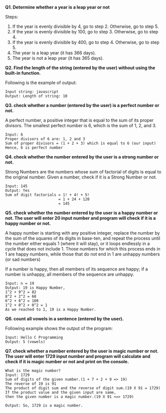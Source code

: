 **Q1. Determine whether a year is a leap year or not**

Steps:

1. If the year is evenly divisible by 4, go to step 2. Otherwise, go to step 5.
2. If the year is evenly divisible by 100, go to step 3. Otherwise, go to step 4.
3. If the year is evenly divisible by 400, go to step 4. Otherwise, go to step 5.
4. The year is a leap year (it has 366 days).
5. The year is not a leap year (it has 365 days). 


**Q2. Find the length of the string (entered by the user) without using the built-in function.**

Following is the example of output:
```
Input string: javascript
Output: Length of string: 10
```


**Q3. check whether a number (entered by the user) is a perfect number or not.**

A perfect number, a positive integer that is equal to the sum of its proper divisors. The smallest perfect number is 6, which is the sum of 1, 2, and 3.

    Input: 6
    Proper divisors of 6 are: 1, 2 and 3
    Sum of proper divisors = (1 + 2 + 3) which is equal to 6 (our input)
    Hence, 6 is perfect number


**Q4. check whether the number entered by the user is a strong number or not.**

Strong Numbers are the numbers whose sum of factorial of digits is equal to the original number. Given a number, check if it is a Strong Number or not.

    Input: 145
    Output: Yes
    Sum of digit factorials = 1! + 4! + 5!
                            = 1 + 24 + 120
                            = 145


**Q5. check whether the number entered by the user is a happy number or not. The user will enter 20 input number and program will check if it is a happy number or not.**

A happy number is starting with any positive integer, replace the number by the sum of the squares of its digits in base-ten, and repeat the process until the number either equals 1 (where it will stay), or it loops endlessly in a cycle that does not include 1. Those numbers for which this process ends in 1 are happy numbers, while those that do not end in 1 are unhappy numbers (or sad numbers)

If a number is happy, then all members of its sequence are happy; if a number is unhappy, all members of the sequence are unhappy.

    Input: n = 19
    Output: 19 is Happy Number,
    1^2 + 9^2 = 82
    8^2 + 2^2 = 68
    6^2 + 8^2 = 100
    1^2 + 0^2 + 0^2 = 1
    As we reached to 1, 19 is a Happy Number.


**Q6. count all vowels in a sentence (entered by the user).**

Following example shows the output of the program:

    Input: Hello C Programming
    Output: 5 (vowels)

**Q7. check whether a number entered by the user is magic number or not. The user will enter 1729 input number and program will calculate and check if it is magic number or not and print on the console.**

    What is the magic number?
    Input: 1729
    Sum of digits of the given number.(1 + 7 + 2 + 9 => 19)
    The reverse of 19 is 91
    The product of digit sum and the reverse of digit sum.(19 X 91 = 1729)
    If the product value and the given input are same, 
    then the given number is a magic number.(19 X 91 <=> 1729)
    
    Output: So, 1729 is a magic number.


